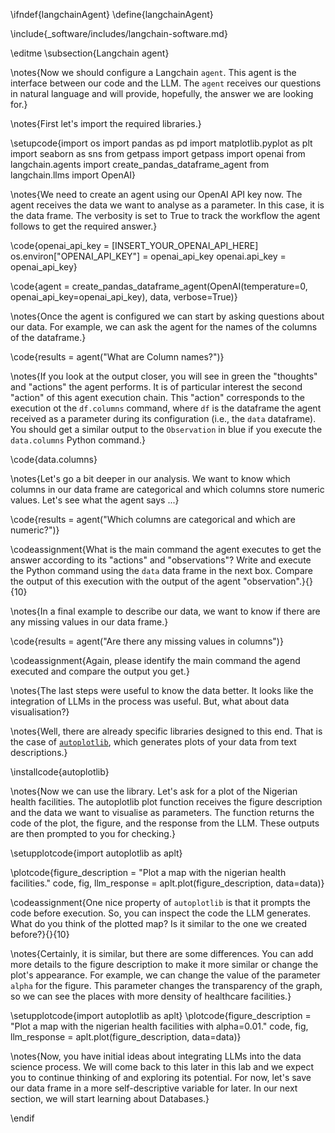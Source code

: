 \ifndef{langchainAgent}
\define{langchainAgent}

\include{_software/includes/langchain-software.md}



\editme
\subsection{Langchain agent}

\notes{Now we should configure a Langchain `agent`. This agent is the interface between our code and the LLM. The `agent` receives our questions in natural language and will provide, hopefully, the answer we are looking for.}

\notes{First let's import the required libraries.}

\setupcode{import os
import pandas as pd
import matplotlib.pyplot as plt
import seaborn as sns
from getpass import getpass
import openai
from langchain.agents import create_pandas_dataframe_agent
from langchain.llms import OpenAI}

\notes{We need to create an agent using our OpenAI API key now. The agent receives the data we want to analyse as a parameter. In this case, it is the data frame. The verbosity is set to True to track the workflow the agent follows to get the required answer.}

\code{openai_api_key = [INSERT_YOUR_OPENAI_API_HERE]
os.environ["OPENAI_API_KEY"] = openai_api_key
openai.api_key = openai_api_key}

\code{agent = create_pandas_dataframe_agent(OpenAI(temperature=0, openai_api_key=openai_api_key), data, verbose=True)}

\notes{Once the agent is configured we can start by asking questions about our data. For example, we can ask the agent for the names of the columns of the dataframe.}

\code{results = agent("What are Column names?")}

\notes{If you look at the output closer, you will see in green the "thoughts" and "actions" the agent performs. It is of particular interest the second "action" of this agent execution chain. This "action" corresponds to the execution ot the `df.columns` command, where `df` is the dataframe the agent received as a parameter during its configuration (i.e., the `data` dataframe). You should get a similar output to the `Observation` in blue if you execute the `data.columns` Python command.}

\code{data.columns}

\notes{Let's go a bit deeper in our analysis. We want to know which columns in our data frame are categorical and which columns store numeric values. Let's see what the agent says ...}

\code{results = agent("Which columns are categorical and which are numeric?")}

\codeassignment{What is the main command the agent executes to get the answer according to its "actions" and "observations"? Write and execute the Python command using the `data` data frame in the next box. Compare the output of this execution with the output of the agent "observation".}{}{10}

\notes{In a final example to describe our data, we want to know if there are any missing values in our data frame.}

\code{results = agent("Are there any missing values in columns")}

\codeassignment{Again, please identify the main command the agend executed and compare the output you get.}

\notes{The last steps were useful to know the data better. It looks like the integration of LLMs in the process was useful. But, what about data visualisation?}

\notes{Well, there are already specific libraries designed to this end. That is the case of [`autoplotlib`](https://github.com/rdnfn/autoplotlib), which generates plots of your data from text descriptions.}

\installcode{autoplotlib}

\notes{Now we can use the library. Let's ask for a plot of the Nigerian health facilities. The autoplotlib plot function receives the figure description and the data we want to visualise as parameters. The function returns the code of the plot, the figure, and the response from the LLM. These outputs are then prompted to you for checking.}

\setupplotcode{import autoplotlib as aplt}

\plotcode{figure_description = "Plot a map with the nigerian health facilities."
code, fig, llm_response = aplt.plot(figure_description, data=data)}

\codeassignment{One nice property of `autoplotlib` is that it prompts the code before execution. So, you can inspect the code the LLM generates. What do you think of the plotted map? Is it similar to the one we created before?}{}{10}

\notes{Certainly, it is similar, but there are some differences. You can add more details to the figure description to make it more similar or change the plot's appearance. For example, we can change the value of the parameter `alpha` for the figure. This parameter changes the transparency of the graph, so we can see the places with more density of healthcare facilities.}

\setupplotcode{import autoplotlib as aplt}
\plotcode{figure_description = "Plot a map with the nigerian health facilities with alpha=0.01."
code, fig, llm_response = aplt.plot(figure_description, data=data)}

\notes{Now, you have initial ideas about integrating LLMs into the data science process. We will come back to this later in this lab and we expect you to continue thinking of and exploring its potential. For now, let's save our data frame in a more self-descriptive variable for later. In our next section, we will start learning about Databases.}

\endif
